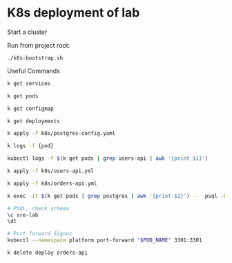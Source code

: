 # K8s deployment of lab

Start a cluster

Run from project root:
```
./k8s-bootstrap.sh
```


Useful Commands
```bash
k get services

k get pods

k get configmap

k get deployments

k apply -f k8s/postgres-config.yaml

k logs -f {pod} 

kubectl logs -f $(k get pods | grep users-api | awk '{print $1}')

k apply -f k8s/users-api.yml

k apply -f k8s/orders-api.yml

k exec -it $(k get pods | grep postgres | awk '{print $1}') --  psql -h localhost -U morpheus --password -p 5432 sre-lab

# PSQL, check schema
\c sre-lab
\dt

# Port forward Signoz
kubectl --namespace platform port-forward "$POD_NAME" 3301:3301

k delete deploy orders-api
```